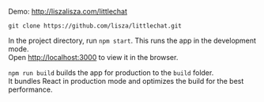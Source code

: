 Demo: http://liszalisza.com/littlechat

`git clone https://github.com/lisza/littlechat.git`

In the project directory, run `npm start`. This runs the app in the development mode.<br>
Open [http://localhost:3000](http://localhost:3000) to view it in the browser.

`npm run build` builds the app for production to the `build` folder.<br>
It bundles React in production mode and optimizes the build for the best performance.
